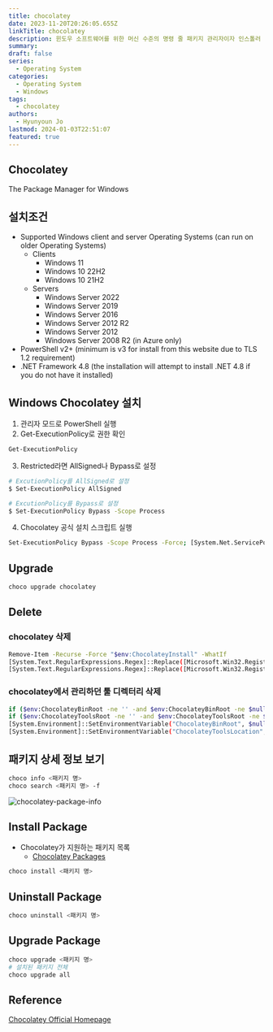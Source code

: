 ```yaml
---
title: chocolatey
date: 2023-11-20T20:26:05.655Z
linkTitle: chocolatey
description: 윈도우 소프트웨어를 위한 머신 수준의 명령 줄 패키지 관리자이자 인스톨러
summary: 
draft: false
series:
  - Operating System
categories:
  - Operating System
  - Windows
tags:
  - chocolatey
authors:
  - Hyunyoun Jo
lastmod: 2024-01-03T22:51:07
featured: true
---
```


## Chocolatey

The Package Manager for Windows

## 설치조건

- Supported Windows client and server Operating Systems (can run on older Operating Systems)
  - Clients
    - Windows 11
    - Windows 10 22H2
    - Windows 10 21H2
  - Servers
    - Windows Server 2022
    - Windows Server 2019
    - Windows Server 2016
    - Windows Server 2012 R2
    - Windows Server 2012
    - Windows Server 2008 R2 (in Azure only)
- PowerShell v2+ (minimum is v3 for install from this website due to TLS 1.2 requirement)
- .NET Framework 4.8 (the installation will attempt to install .NET 4.8 if you do not have it installed)

## Windows Chocolatey 설치

1. 관리자 모드로 PowerShell 실행
2. Get-ExecutionPolicy로 권한 확인

```bash
Get-ExecutionPolicy
```

3. Restricted라면 AllSigned나 Bypass로 설정

```bash
# ExcutionPolicy를 AllSigned로 설정
$ Set-ExecutionPolicy AllSigned

# ExcutionPolicy를 Bypass로 설정
$ Set-ExecutionPolicy Bypass -Scope Process
```

4. Chocolatey 공식 설치 스크립트 실행

```bash
Set-ExecutionPolicy Bypass -Scope Process -Force; [System.Net.ServicePointManager]::SecurityProtocol = [System.Net.ServicePointManager]::SecurityProtocol -bor 3072; iex ((New-Object System.Net.WebClient).DownloadString('https://community.chocolatey.org/install.ps1'))
```

## Upgrade

```bash
choco upgrade chocolatey
```

## Delete

### chocolatey 삭제

```bash
Remove-Item -Recurse -Force "$env:ChocolateyInstall" -WhatIf
[System.Text.RegularExpressions.Regex]::Replace([Microsoft.Win32.Registry]::CurrentUser.OpenSubKey('Environment').GetValue('PATH', '', [Microsoft.Win32.RegistryValueOptions]::DoNotExpandEnvironmentNames).ToString(), [System.Text.RegularExpressions.Regex]::Escape("$env:ChocolateyInstall\bin") + '(?>;)?', '', [System.Text.RegularExpressions.RegexOptions]::IgnoreCase) | %{[System.Environment]::SetEnvironmentVariable('PATH', $_, 'User')}
[System.Text.RegularExpressions.Regex]::Replace([Microsoft.Win32.Registry]::LocalMachine.OpenSubKey('SYSTEM\CurrentControlSet\Control\Session Manager\Environment\').GetValue('PATH', '', [Microsoft.Win32.RegistryValueOptions]::DoNotExpandEnvironmentNames).ToString(),  [System.Text.RegularExpressions.Regex]::Escape("$env:ChocolateyInstall\bin") + '(?>;)?', '', [System.Text.RegularExpressions.RegexOptions]::IgnoreCase) | %{[System.Environment]::SetEnvironmentVariable('PATH', $_, 'Machine')}
```

### chocolatey에서 관리하던 툴 디렉터리 삭제

```bash
if ($env:ChocolateyBinRoot -ne '' -and $env:ChocolateyBinRoot -ne $null) { Remove-Item -Recurse -Force "$env:ChocolateyBinRoot" -WhatIf }
if ($env:ChocolateyToolsRoot -ne '' -and $env:ChocolateyToolsRoot -ne $null) { Remove-Item -Recurse -Force "$env:ChocolateyToolsRoot" -WhatIf }
[System.Environment]::SetEnvironmentVariable("ChocolateyBinRoot", $null, 'User')
[System.Environment]::SetEnvironmentVariable("ChocolateyToolsLocation", $null, 'User')
```

## 패키지 상세 정보 보기

```bash
choco info <패키지 명>
choco search <패키지 명> -f
```

![chocolatey-package-info](media/images/chocolatey-package-info.png)

## Install Package

- Chocolatey가 지원하는 패키지 목록
  - [Chocolatey Packages](https://community.chocolatey.org/packages)

```bash
choco install <패키지 명>
```

## Uninstall Package

```bash
choco uninstall <패키지 명>
```

## Upgrade Package

```bash
choco upgrade <패키지 명>
# 설치된 패키지 전체
choco upgrade all
```

## Reference

[Chocolatey Official Homepage](https://chocolatey.org/)
